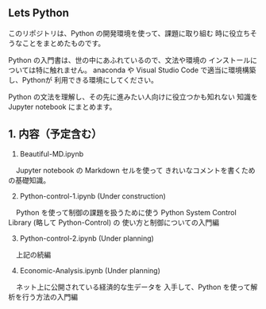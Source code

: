 ## Lets Python

このリポジトリは、Python の開発環境を使って、課題に取り組む
時に役立ちそうなことをまとめたものです。

Python の入門書は、世の中にあふれているので、文法や環境の
インストールについては特に触れません。
anaconda や Visual Studio Code で適当に環境構築し、Pythonが
利用できる環境にしてください。

Python の文法を理解し、その先に進みたい人向けに役立つかも知れない
知識を Jupyter notebook にまとめます。

## 1. 内容（予定含む）

1. Beautiful-MD.ipynb

&nbsp;&nbsp;&nbsp; Jupyter notebook の Markdown セルを使って
きれいなコメントを書くための基礎知識。

2. Python-control-1.ipynb (Under construction)

&nbsp;&nbsp;&nbsp;   Python を使って制御の課題を扱うために使う
Python System Control Library (略して Python-Control) の
使い方と制御についての入門編

3. Python-control-2.ipynb (Under planning)

&nbsp;&nbsp;&nbsp; 上記の続編

4. Economic-Analysis.ipynb (Under planning)

&nbsp;&nbsp;&nbsp; ネット上に公開されている経済的な生データを
入手して、Python を使って解析を行う方法の入門編
